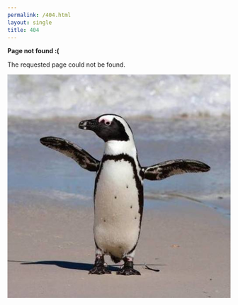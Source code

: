 ```yaml
---
permalink: /404.html
layout: single
title: 404
---
```


**Page not found :(**

The requested page could not be found.

<img style="float: left;" src="/assets/images/penguin.jpg">

